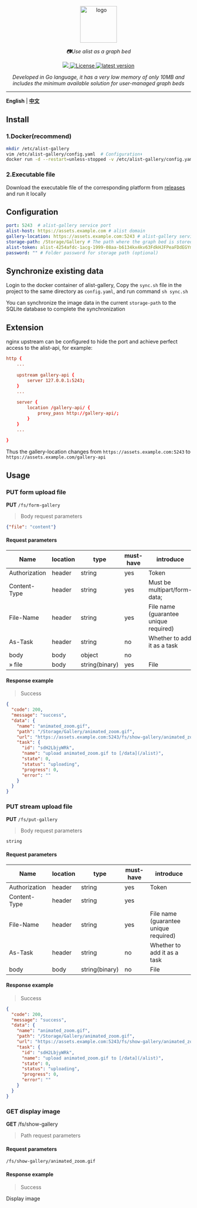 <div align="center">
  <a href="https://alist.nn.ci"><img width="100px" alt="logo" src="https://cloud.hive-net.cn/gallery-api/fs/show-gallery/2024_09_11_ukNhp1.png"/></a>
  <p><em>📷Use alist as a graph bed</em></p>
  <a href="https://go.dev/dl/">
    <img src="https://img.shields.io/badge/Go-1.22.1-blue" />
  </a>
  <a href="https://github.com/ThinkerWen/alist-gallery/blob/main/LICENSE">
    <img src="https://img.shields.io/github/license/ThinkerWen/alist-gallery" alt="License" />
  </a>
  <a href="https://github.com/ThinkerWen/alist-gallery/releases">
    <img src="https://img.shields.io/github/v/release/ThinkerWen/alist-gallery.svg" alt="latest version" />
  </a>
</div>

<div align="center">
<p><em>Developed in Go language, it has a very low memory of only 10MB and includes the minimum available solution for user-managed graph beds</em></p>
</div>

---
**English** | **[中文](https://github.com/ThinkerWen/alist-gallery/blob/main/README.md)**

## Install

### 1.Docker(recommend)
```bash
mkdir /etc/alist-gallery
vim /etc/alist-gallery/config.yaml  # Configuration⬇️
docker run -d --restart=unless-stopped -v /etc/alist-gallery/config.yaml:/app/config.yaml -p 5243:5243 --name="alist-gallery" designerwang/alist-gallery:latest
```
### 2.Executable file
Download the executable file of the corresponding platform from [releases](https://github.com/ThinkerWen/alist-gallery/releases) and run it locally

## Configuration

```yaml
port: 5243  # alist-gallery service port
alist-host: https://assets.example.com # alist domain
gallery-location: https://assets.example.com:5243 # alist-gallery service location
storage-path: /Storage/Gallery # The path where the graph bed is stored in the alist
alist-token: alist-4254afdc-1acg-1999-08aa-b6134kx4kv63FdkHJFPeaFDdEGYmSe29KETy4fdsareKM8fdsagfdsgfdgfdagdfgr # alist service token
password: "" # Folder password for storage path (optional)
```

## Synchronize existing data
Login to the docker container of alist-gallery, Copy the `sync.sh` file in the project to the same directory as `config.yaml`, and run command `sh sync.sh`

You can synchronize the image data in the current `storage-path` to the SQLite database to complete the synchronization

## Extension

nginx upstream can be configured to hide the port and achieve perfect access to the alist-api, for example:
```conf
http {
    ...
    
    upstream gallery-api {
        server 127.0.0.1:5243;
    }
    ...
    
    server {
        location /gallery-api/ {
            proxy_pass http://gallery-api/; 
        }
    }
    ...
    
}
```
Thus the gallery-location changes from `https://assets.example.com:5243` to `https://assets.example.com/gallery-api`

## Usage
### PUT form upload file
**PUT** `/fs/form-gallery`
> Body request parameters
```json
{"file": "content"}
```
#### Request parameters
| Name           | location | type           | must-have | introduce                             |
|----------------|----------|----------------|-----------|---------------------------------------|
| Authorization  | header   | string         | yes         | Token                                 |
| Content-Type   | header   | string         | yes         | Must be multipart/form-data;          |
| File-Name      | header   | string         | yes         | File name (guarantee unique required) |
| As-Task        | header   | string         | no         | Whether to add it as a task           |
| body           | body     | object         | no         |                                       |
| » file         | body     | string(binary) | yes         | File                                  |
#### Response example
> Success
```json
{
  "code": 200,
  "message": "success",
  "data": {
    "name": "animated_zoom.gif",
    "path": "/Storage/Gallery/animated_zoom.gif",
    "url": "https://assets.example.com:5243/fs/show-gallery/animated_zoom.gif",
    "task": {
      "id": "sdH2LbjyWRk",
      "name": "upload animated_zoom.gif to [/data](/alist)",
      "state": 0,
      "status": "uploading",
      "progress": 0,
      "error": ""
    }
  }
}
```

### PUT stream upload file
**PUT** `/fs/put-gallery`
> Body request parameters
```text
string
```
#### Request parameters
| Name           | location | type           | must-have | introduce                             |
|----------------|----------|----------------|-----------|---------------------------------------|
| Authorization  | header   | string         | yes         | Token                                 |
| Content-Type   | header   | string         | yes         |                                       |
| File-Name      | header   | string         | yes         | File name (guarantee unique required) |
| As-Task        | header   | string         | no         | Whether to add it as a task           |
| body           | body     | string(binary) | no         | File                                  |
#### Response example
> Success
```json
{
  "code": 200,
  "message": "success",
  "data": {
    "name": "animated_zoom.gif",
    "path": "/Storage/Gallery/animated_zoom.gif",
    "url": "https://assets.example.com:5243/fs/show-gallery/animated_zoom.gif",
    "task": {
      "id": "sdH2LbjyWRk",
      "name": "upload animated_zoom.gif to [/data](/alist)",
      "state": 0,
      "status": "uploading",
      "progress": 0,
      "error": ""
    }
  }
}
```

### GET display image
**GET** /fs/show-gallery
> Path request parameters
#### Request parameters
```url
/fs/show-gallery/animated_zoom.gif
```
#### Response example
> Success

Display image
